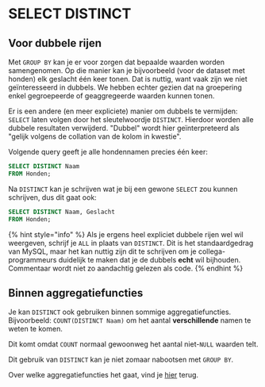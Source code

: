 # SELECT DISTINCT

## Voor dubbele rijen

Met `GROUP BY` kan je er voor zorgen dat bepaalde waarden worden samengenomen. Op die manier kan je bijvoorbeeld (voor de dataset met honden) elk geslacht één keer tonen. Dat is nuttig, want vaak zijn we niet geïnteresseerd in dubbels. We hebben echter gezien dat na groepering enkel gegroepeerde of geaggregeerde waarden kunnen tonen.

Er is een andere (en meer expliciete) manier om dubbels te vermijden: `SELECT` laten volgen door het sleutelwoordje `DISTINCT`. Hierdoor worden alle dubbele resultaten verwijderd. "Dubbel" wordt hier geïnterpreteerd als "gelijk volgens de collation van de kolom in kwestie".

Volgende query geeft je alle hondennamen precies één keer:

```sql
SELECT DISTINCT Naam
FROM Honden;
```

Na `DISTINCT` kan je schrijven wat je bij een gewone `SELECT` zou kunnen schrijven, dus dit gaat ook:

```sql
SELECT DISTINCT Naam, Geslacht
FROM Honden;
```

{% hint style="info" %}
Als je ergens heel expliciet dubbele rijen wel wil weergeven, schrijf je `ALL` in plaats van `DISTINCT`. Dit is het standaardgedrag van MySQL, maar het kan nuttig zijn dit te schrijven om je collega-programmeurs duidelijk te maken dat je de dubbels **echt** wil bijhouden. Commentaar wordt niet zo aandachtig gelezen als code.
{% endhint %}

## Binnen aggregatiefuncties
Je kan `DISTINCT` ook gebruiken binnen sommige aggregatiefuncties. Bijvoorbeeld: `COUNT(DISTINCT Naam)` om het aantal **verschillende** namen te weten te komen.

Dit komt omdat `COUNT` normaal gewoonweg het aantal niet-`NULL` waarden telt.

Dit gebruik van `DISTINCT` kan je niet zomaar nabootsen met `GROUP BY`.

Over welke aggregatiefuncties het gaat, vind je [hier](https://dev.mysql.com/doc/refman/8.0/en/aggregate-functions.html) terug.
